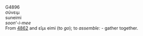 G4896  
σύνειμ  
suneimi  
*soon‘-i-mee*  
From [4862](g4862) and εῖμι eimi (to *go*); to *assemble:* - gather
together.  
